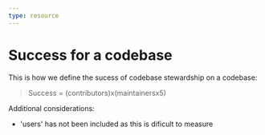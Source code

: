 ```yaml
---
type: resource
---
```


# Success for a codebase

This is how we define the sucess of codebase stewardship on a codebase:

> Success = (contributors)x(maintainersx5)

Additional considerations:
* 'users' has not been included as this is dificult to measure 
